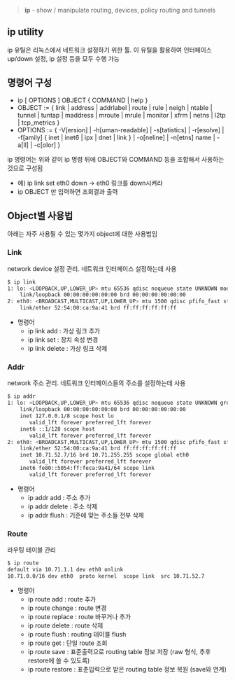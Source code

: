 > **ip** - show / manipulate routing, devices, policy routing and tunnels

## ip utility
ip 유틸은 리눅스에서 네트워크 설정하기 위한 툴.
이 유틸을 활용하여 인터페이스 up/down 설정, ip 설정 등을 모두 수행 가능

## 명령어 구성
- ip [ OPTIONS ] OBJECT { COMMAND | help }
- OBJECT := { link | address | addrlabel | route | rule | neigh | ntable | tunnel | tuntap | maddress | mroute | mrule | monitor | xfrm | netns | l2tp | tcp_metrics }
- OPTIONS := { -V[ersion] | -h[uman-readable] | -s[tatistics] | -r[esolve] | -f[amily] { inet | inet6 | ipx | dnet | link } | -o[neline] | -n[etns] name | -a[ll] | -c[olor] }

ip 명령어는 위와 같이 ip 명령 뒤에 OBJECT와 COMMAND 등을 조합해서 사용하는 것으로 구성됨
- 예) ip link set eth0 down → eth0 링크를 down시켜라
- ip OBJECT 만 입력하면 조회결과 출력

## Object별 사용법
아래는 자주 사용될 수 있는 몇가지 object에 대한 사용법임
### Link
network device 설정 관리. 네트워크 인터페이스 설정하는데 사용
```bash
$ ip link
1: lo: <LOOPBACK,UP,LOWER_UP> mtu 65536 qdisc noqueue state UNKNOWN mode DEFAULT group default qlen 1
    link/loopback 00:00:00:00:00:00 brd 00:00:00:00:00:00
2: eth0: <BROADCAST,MULTICAST,UP,LOWER_UP> mtu 1500 qdisc pfifo_fast state UP mode DEFAULT group default qlen 1000
    link/ether 52:54:00:ca:9a:41 brd ff:ff:ff:ff:ff:ff
```
- 명령어
    - ip link add : 가상 링크 추가
    - ip link set : 장치 속성 변경
    - ip link delete : 가상 링크 삭제
### Addr
network 주소 관리. 네트워크 인터페이스들의 주소를 설정하는데 사용
```bash
$ ip addr
1: lo: <LOOPBACK,UP,LOWER_UP> mtu 65536 qdisc noqueue state UNKNOWN group default qlen 1
    link/loopback 00:00:00:00:00:00 brd 00:00:00:00:00:00
    inet 127.0.0.1/8 scope host lo
       valid_lft forever preferred_lft forever
    inet6 ::1/128 scope host
       valid_lft forever preferred_lft forever
2: eth0: <BROADCAST,MULTICAST,UP,LOWER_UP> mtu 1500 qdisc pfifo_fast state UP group default qlen 1000
    link/ether 52:54:00:ca:9a:41 brd ff:ff:ff:ff:ff:ff
    inet 10.71.52.7/16 brd 10.71.255.255 scope global eth0
       valid_lft forever preferred_lft forever
    inet6 fe80::5054:ff:feca:9a41/64 scope link
       valid_lft forever preferred_lft forever
```
- 명령어
    - ip addr add : 주소 추가
    - ip addr delete : 주소 삭제
    - ip addr flush : 기준에 맞는 주소들 전부 삭제
### Route
라우팅 테이블 관리
```bash
$ ip route
default via 10.71.1.1 dev eth0 onlink
10.71.0.0/16 dev eth0  proto kernel  scope link  src 10.71.52.7
```
- 명령어
    - ip route add : route 추가
    - ip route change : route 변경
    - ip route replace : route 바꾸거나 추가
    - ip route delete : route 삭제
    - ip route flush : routing 테이블 flush
    - ip route get : 단일 route 조회
    - ip route save : 표준출력으로 routing table 정보 저장 (raw 형식, 추후 restore에 쓸 수 있도록)
    - ip route restore : 표춘입력으로 받은 routing table 정보 복원 (save와 연계)